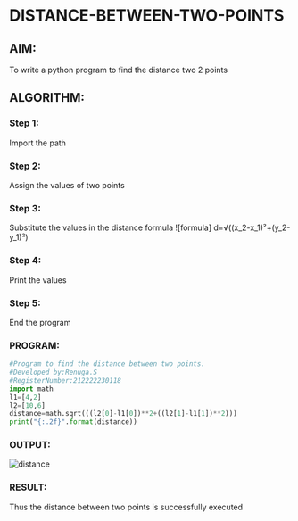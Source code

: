 # DISTANCE-BETWEEN-TWO-POINTS


## AIM:

To write a python program to find the distance two 2 points

## ALGORITHM:

### Step 1: 
Import the path

### Step 2: 
Assign the values of two points

### Step 3: 
Substitute the values in the distance formula  ![formula]
 d=√((x_2-x_1)²+(y_2-y_1)²)
### Step 4: 
Print the values

### Step 5: 
End the program

### PROGRAM:
```python
#Program to find the distance between two points.
#Developed by:Renuga.S 
#RegisterNumber:212222230118
import math
l1=[4,2]
l2=[10,6]
distance=math.sqrt(((l2[0]-l1[0])**2+((l2[1]-l1[1])**2)))
print("{:.2f}".format(distance))
```


### OUTPUT:

![distance](https://user-images.githubusercontent.com/119292258/226090524-1b404cb0-5f9d-41c8-a3c0-8b3258c7d2e9.png)

### RESULT:
Thus the distance between two points is successfully executed


